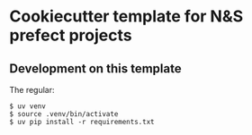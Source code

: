 # Cookiecutter template for N&S prefect projects



## Development on this template

The regular:

    $ uv venv
    $ source .venv/bin/activate
    $ uv pip install -r requirements.txt
